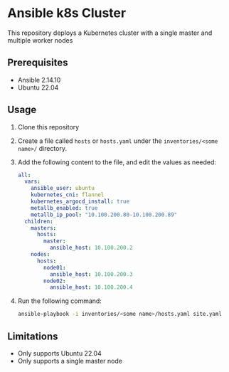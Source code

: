 # Ansible k8s Cluster

This repository deploys a Kubernetes cluster with a single master and multiple worker nodes

## Prerequisites

- Ansible 2.14.10
- Ubuntu 22.04

## Usage

1. Clone this repository
2. Create a file called `hosts` or `hosts.yaml` under the `inventories/<some name>/` directory.
3. Add the following content to the file, and edit the values as needed:

    ```yaml
    all:
      vars:
        ansible_user: ubuntu
        kubernetes_cni: flannel
        kubernetes_argocd_install: true
        metallb_enabled: true
        metallb_ip_pool: "10.100.200.80-10.100.200.89"
      children:
        masters:
          hosts:
            master:
              ansible_host: 10.100.200.2
        nodes:
          hosts:
            node01:
              ansible_host: 10.100.200.3
            node02:
              ansible_host: 10.100.200.4
    ```

4. Run the following command:

    ```bash
    ansible-playbook -i inventories/<some name>/hosts.yaml site.yaml
    ```

## Limitations

- Only supports Ubuntu 22.04
- Only supports a single master node

